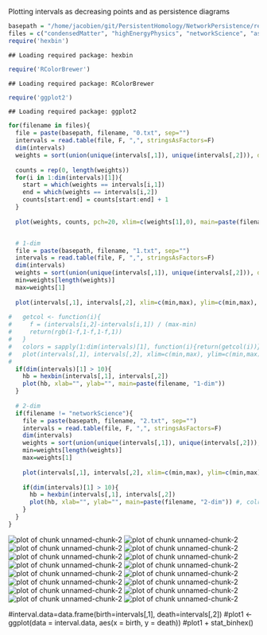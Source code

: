 Plotting intervals as decreasing points and as persistence diagrams


```r
basepath = "/home/jacobien/git/PersistentHomology/NetworkPersistence/results/"
files = c("condensedMatter", "highEnergyPhysics", "networkScience", "astroPhysics")
require('hexbin')
```

```
## Loading required package: hexbin
```

```r
require('RColorBrewer')
```

```
## Loading required package: RColorBrewer
```

```r
require('ggplot2')
```

```
## Loading required package: ggplot2
```


```r
for(filename in files){
  file = paste(basepath, filename, "0.txt", sep="")
  intervals = read.table(file, F, ",", stringsAsFactors=F)
  dim(intervals)
  weights = sort(union(unique(intervals[,1]), unique(intervals[,2])), decreasing=T)
  
  counts = rep(0, length(weights))
  for(i in 1:dim(intervals)[1]){
    start = which(weights == intervals[i,1])
    end = which(weights == intervals[i,2])
    counts[start:end] = counts[start:end] + 1
  }
  
  plot(weights, counts, pch=20, xlim=c(weights[1],0), main=paste(filename, "0-dim"))


  # 1-dim 
  file = paste(basepath, filename, "1.txt", sep="")
  intervals = read.table(file, F, ",", stringsAsFactors=F)
  dim(intervals)
  weights = sort(union(unique(intervals[,1]), unique(intervals[,2])), decreasing=T)
  min=weights[length(weights)]
  max=weights[1]  
  
  plot(intervals[,1], intervals[,2], xlim=c(min,max), ylim=c(min,max), main=paste(filename, "1-dim"), xlab="", ylab="", pch=20, col="#00000022")
  
#   getcol <- function(i){
#     f = (intervals[i,2]-intervals[i,1]) / (max-min)
#     return(rgb(1-f,1-f,1-f,1))
#   }
#   colors = sapply(1:dim(intervals)[1], function(i){return(getcol(i))})
#   plot(intervals[,1], intervals[,2], xlim=c(min,max), ylim=c(min,max), main=paste(filename, "1-dim"), xlab="", ylab="", pch=20, col=colors)
#   
  if(dim(intervals)[1] > 10){
    hb = hexbin(intervals[,1], intervals[,2])
    plot(hb, xlab="", ylab="", main=paste(filename, "1-dim"))
  }
  
  # 2-dim 
  if(filename != "networkScience"){
    file = paste(basepath, filename, "2.txt", sep="")
    intervals = read.table(file, F, ",", stringsAsFactors=F)
    dim(intervals)
    weights = sort(union(unique(intervals[,1]), unique(intervals[,2])), decreasing=T)
    min=weights[length(weights)]
    max=weights[1]  
    
    plot(intervals[,1], intervals[,2], xlim=c(min,max), ylim=c(min,max), main=paste(filename, "2-dim"), xlab="", ylab="", pch=20, col="#00000022")
    
    if(dim(intervals)[1] > 10){
      hb = hexbin(intervals[,1], intervals[,2])
      plot(hb, xlab="", ylab="", main=paste(filename, "2-dim")) #, colramp=function(n){return(rev(BTC(n+2))[3:(n+2)])})
    }
  }
}
```

![plot of chunk unnamed-chunk-2](figure/unnamed-chunk-2-1.png) ![plot of chunk unnamed-chunk-2](figure/unnamed-chunk-2-2.png) ![plot of chunk unnamed-chunk-2](figure/unnamed-chunk-2-3.png) ![plot of chunk unnamed-chunk-2](figure/unnamed-chunk-2-4.png) ![plot of chunk unnamed-chunk-2](figure/unnamed-chunk-2-5.png) ![plot of chunk unnamed-chunk-2](figure/unnamed-chunk-2-6.png) ![plot of chunk unnamed-chunk-2](figure/unnamed-chunk-2-7.png) ![plot of chunk unnamed-chunk-2](figure/unnamed-chunk-2-8.png) ![plot of chunk unnamed-chunk-2](figure/unnamed-chunk-2-9.png) ![plot of chunk unnamed-chunk-2](figure/unnamed-chunk-2-10.png) ![plot of chunk unnamed-chunk-2](figure/unnamed-chunk-2-11.png) ![plot of chunk unnamed-chunk-2](figure/unnamed-chunk-2-12.png) ![plot of chunk unnamed-chunk-2](figure/unnamed-chunk-2-13.png) ![plot of chunk unnamed-chunk-2](figure/unnamed-chunk-2-14.png) ![plot of chunk unnamed-chunk-2](figure/unnamed-chunk-2-15.png) ![plot of chunk unnamed-chunk-2](figure/unnamed-chunk-2-16.png) 

#interval.data=data.frame(birth=intervals[,1], death=intervals[,2])
#plot1 <- ggplot(data = interval.data, aes(x = birth, y = death))
#plot1 + stat_binhex()
